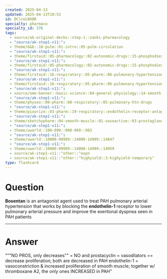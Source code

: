 ```yaml
---
created: 2025-04-13
updated: 2025-04-13T10:53
id: DC)coLNXOR
specialty: pharmaco
specialty_id: 376
tags:
  - source/ak-original-decks::step-1::zanki-pharmacology
  - "source/ak-step1-v11:": 
  - theme/b&b::18-pulm::01-intro::05-pulm-circulation
  - "source/ak-step1-v11:": 
  - theme/firstaid::05-pharmacology::02-autonomic-drugs::15-phosphodiesterase-inhibitors
  - "source/ak-step1-v11:": 
  - theme/firstaid::05-pharmacology::02-autonomic-drugs::15-phosphodiesterase-inhibitors::et1-antagonist
  - "source/ak-step1-v11:": 
  - theme/firstaid::16-respiratory::05-pharm::06-pulmonary-hypertension-drugs
  - "source/ak-step1-v11:": 
  - theme/firstaid::16-respiratory::05-pharm::06-pulmonary-hypertension-drugs::bosentan
  - "source/ak-step1-v11:": 
  - source/ome-banner::basic-science::04-general-physiology::14-smooth-muscle
  - "source/ak-step1-v11:": 
  - theme/physeo::09-pharm::08-respiratory::05-pulmonary-htn-drugs
  - "source/ak-step1-v11:": 
  - theme/pixorize::03-pharm::19-respiratory::endothelin-receptor-antagonists-(bosentan)
  - "source/ak-step1-v11:": 
  - theme/sketchypharm::04-smooth-muscle::01-vasoactive::03-prostaglandins,-prostacyclin,-bosentan,-pde5-inhibitors
  - "source/ak-step1-v11:": 
  - theme/uworld::100-999::900-999::903
  - "source/ak-step1-v11:": 
  - theme/uworld::10000-99999::14000-14999::14847
  - "source/ak-step1-v11:": 
  - theme/uworld::10000-99999::14000-14999::14959
  - source/ak-step1-v11::^other::^expn
  - source/ak-step1-v11::^other::^highyield::3-highyield-temporary"
type: flashcard
---
```


# Question
**Bosentan** is an antagonist agent used to treat PAH pulmonary arterial hypertension that works by blocking the **endothelin-1** receptor to lower pulmonary arterial pressure and improve the exertional dyspnea seen in PAH patients

---

# Answer
"""NO PROS, only decreases"" = NO and prostacyclin = vasodilators == decrease proliferation; both are decreased in PAH   endothelin-1 = vasoconstriction & increased proliferation of smooth muscle; together w/ thromboxane A2, the only ones INCREASED in PAH"